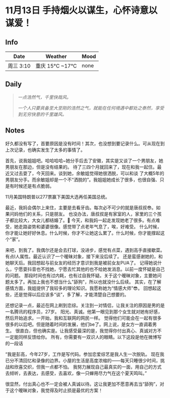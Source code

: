 # 11月13日 手持烟火以谋生，心怀诗意以谋爱！

[//]: # (![8.jpg]&#40;log_img/38.png&#41;)
## Info

| Date    | Weather       | Mood |
|---------|---------------|------|
| 周三 3:10 | 重庆 15°C ~17°C | none |

## Daily

> *一点浩然气，千里快哉风。*
> 
> *一个人只要具备至大至刚的浩然之气，就能在任何境遇中都处之泰然，享受到无穷快意的千里雄风。*


## Notes
<p>好久都没有写了，首要原因是没有时间！其次，也没想到要记录什么。可从现在到上次记录，也确实发生了太多的事情了。</p>

<p>首先，说我姐姐吧。哈哈哈哈~她分手后去了安徽，其实是又谈了一个男朋友，她男朋友在那边，但是没有结果的。
待了三四个月就回来了，现在和我一起住。最近又过去耍了，今天回来。谈到她，余敏姐觉得她很洒脱，可以和谈
了大概5年的男朋友分手。而余敏姐却是一个不“洒脱的”。我姐姐她成长了很多，也很自强、只是有时候还是有点脆弱。</p>

<p>11月美国特朗普以277票赢下美国大选再任美国总统。</p>

<p>
最近，我妈会偶尔上来住，主要是去看牙齿。每次必不可少的就是唐叔叔😎。如果问妈他们的关系，只是朋友。
也没办法，唐叔叔是有家室的人，家里的三个孩子都比较大，大女儿都结婚了。🙂
今天，和我妈一起走发现她老了很多。有点难受，她走路姿势和婆婆很像。感觉带了点老年气息了，唉，好难受。
什么时候，你才能让她好好休息。什么时候，你才不让她这么累了。什么时候，你才能撑起这个“家”。
</p>


<p>
来吧，到我了。我偶尔还是会去打球，没进步，感觉有点菜，遇到高手直接歇菜。
有点I人属性。最近认识了一个暧昧对象，接下来没后续了。
还是蛮感谢她的，和她聊天后。我回想起与前女友的经历才意识到我是被前女友PUA了。
记得她说什么，宁愿耍抖音也不找她，宁愿去忙其他的也不给她发消息。以前一度怀疑是自己的问题。
那段时间也有过内耗，也有过自我怀疑。关于这个暧昧对象，主要她问题太多了。再加上我也不想当什么"舔狗"，所以也就没什么后续。
其实，在了解感情方面，我姐提供了我较多的理论知识。我愿称她为“情感大师”😎。
回想起这些，还是觉得以后应该多“谈”，多了解，才能清楚自己想要的。
</p>

<p>
还想记录一点，最近在网上刷到恋综。关注到一对情侣，让我关注的原因是男的是一名腾讯的程序员，27岁。
阳光、真诚。他第一眼见到那个女生就对她有好感，然后开始追求。一开始，我和互联网的网民一样。
觉得他们可能会在一起有很多很多的以后吧。但是随着时间的发展，他们be了。网上说，是女方一直调着男生。
很直白，但也确实是。让我感受最深的是，我觉得你付出真心、真诚对方不一定能同样反馈给你。
所有，你需要有一双识人的眼睛。以下这段是他在微博写的一段话
</p>
<p>“我是彭高，今年27岁，工作是写代码。参加恋爱综艺是我人生一次脱轨。
现在我已分不清回忆和录像的边界。小屋的生活是高度浓缩的——每天只睡很少时间，挑战和欣喜交织，但我一点都不怕。
我努力展现自己最真实的一面，用自己的方式去倾听，去表达，去感受，去喜欢，像一只蝉用尽力气在这个夏天鸣叫。”</p>

<p>很显然，付出真心也不一定会被人真诚以待。这让我更加不愿意再去当“舔狗”，对于这个暧昧对象，我觉得及时止损是最优的方案！</p>


